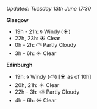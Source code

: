 *Updated: Tuesday 13th June 17:30*

**Glasgow**

* 19h - 21h: :cyclone: Windy (:sunny:)
* 22h, 23h: :sunny: Clear
* 0h - 2h: :partly_sunny: Partly Cloudy
* 3h - 6h: :sunny: Clear

**Edinburgh**

* 19h: :cyclone: Windy (:partly_sunny:) [:sunny: as of 10h]
* 20h, 21h: :sunny: Clear
* 22h - 3h: :partly_sunny: Partly Cloudy
* 4h - 6h: :sunny: Clear
